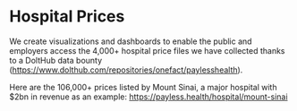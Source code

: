 # Hospital Prices

We create visualizations and dashboards to enable the public and employers access the 4,000+ hospital price files we have collected thanks to a DoltHub data bounty (https://www.dolthub.com/repositories/onefact/paylesshealth).

Here are the 106,000+ prices listed by Mount Sinai, a major hospital with $2bn in revenue as an example: https://payless.health/hospital/mount-sinai

